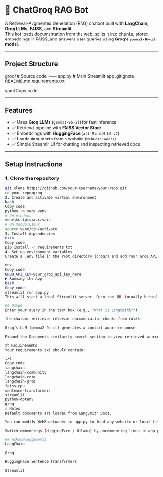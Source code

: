 # 🚀 ChatGroq RAG Bot

A Retrieval-Augmented Generation (RAG) chatbot built with **LangChain**, **Groq LLMs**, **FAISS**, and **Streamlit**.  
This bot loads documentation from the web, splits it into chunks, stores embeddings in FAISS, and answers user queries using **Groq’s `gemma2-9b-it` model**.

---

## Project Structure
groq/ # Source code
└── app.py # Main Streamlit app
.gitignore
README.md
requirements.txt

yaml
Copy code

---

## Features
- ✅ Uses **Groq LLMs** (`gemma2-9b-it`) for fast inference  
- ✅ Retrieval pipeline with **FAISS Vector Store**  
- ✅ Embeddings with **HuggingFace** (`all-MiniLM-L6-v2`)  
- ✅ Loads documents from a website (`WebBaseLoader`)  
- ✅ Simple Streamlit UI for chatting and inspecting retrieved docs  

---

## Setup Instructions

### 1. Clone the repository
```bash
git clone https://github.com/your-username/your-repo.git
cd your-repo/groq
2. Create and activate virtual environment
bash
Copy code
python -m venv venv
# On Windows
venv\Scripts\activate
# On macOS/Linux
source venv/bin/activate
3. Install dependencies
bash
Copy code
pip install -r requirements.txt
4. Set up environment variables
Create a .env file in the root directory (groq/) and add your Groq API key:

env
Copy code
GROQ_API_KEY=your_groq_api_key_here
▶ Running the App
bash
Copy code
streamlit run app.py
This will start a local Streamlit server. Open the URL (usually http://localhost:8501) in your browser.

## Usage
Enter your query in the text box (e.g., "What is LangSmith?")

The chatbot retrieves relevant documentation chunks from FAISS

Groq’s LLM (gemma2-9b-it) generates a context-aware response

Expand the Documents similarity search section to view retrieved sources

📦 Requirements
Your requirements.txt should contain:

txt
Copy code
langchain
langchain-community
langchain-core
langchain-groq
faiss-cpu
sentence-transformers
streamlit
python-dotenv
groq
⚠️ Notes
Default documents are loaded from LangSmith Docs.

You can modify WebBaseLoader in app.py to load any website or local files.

Switch embeddings (HuggingFace / Ollama) by uncommenting lines in app.py.

## Acknowledgements
LangChain

Groq

HuggingFace Sentence Transformers

Streamlit